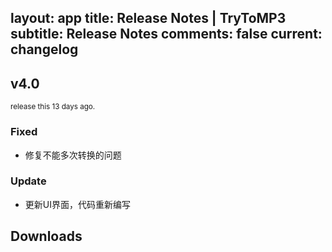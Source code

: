 layout: app
title: Release Notes | TryToMP3
subtitle: Release Notes
comments: false
current: changelog
---


## v4.0
<sub> release this 13 days ago.

### Fixed

- 修复不能多次转换的问题

### Update

- 更新UI界面，代码重新编写

## Downloads
